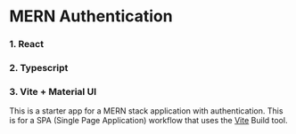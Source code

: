 # MERN Authentication

### 1. React
### 2. Typescript
### 3. Vite + Material UI

This is a starter app for a MERN stack application with authentication. This is for a SPA (Single Page Application) workflow that uses the [Vite](https://vite.dev) Build tool.
